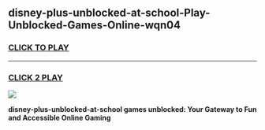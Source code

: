 
## disney-plus-unblocked-at-school-Play-Unblocked-Games-Online-wqn04
<h3>
<a href="https://premium76.site?title=disney-plus-unblocked-at-school&ref=25A">CLICK TO PLAY</a></h3>
<hr>

<h3>
<a href="https://premium76.site?title=disney-plus-unblocked-at-school&ref=25A">CLICK 2 PLAY</a>
  
</h3>

<a href="https://premium76.site?title=disney-plus-unblocked-at-school&ref=25A"><img src="https://clearcache.store/games.png"></a>


**disney-plus-unblocked-at-school games unblocked: Your Gateway to Fun and Accessible Online Gaming**
